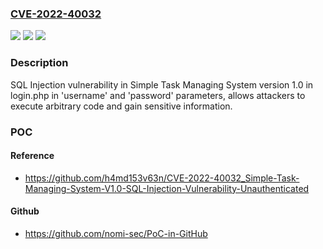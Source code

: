 ### [CVE-2022-40032](https://cve.mitre.org/cgi-bin/cvename.cgi?name=CVE-2022-40032)
![](https://img.shields.io/static/v1?label=Product&message=n%2Fa&color=blue)
![](https://img.shields.io/static/v1?label=Version&message=n%2Fa&color=blue)
![](https://img.shields.io/static/v1?label=Vulnerability&message=n%2Fa&color=brighgreen)

### Description

SQL Injection vulnerability in Simple Task Managing System version 1.0 in login.php in 'username' and 'password' parameters, allows attackers to execute arbitrary code and gain sensitive information.

### POC

#### Reference
- https://github.com/h4md153v63n/CVE-2022-40032_Simple-Task-Managing-System-V1.0-SQL-Injection-Vulnerability-Unauthenticated

#### Github
- https://github.com/nomi-sec/PoC-in-GitHub

